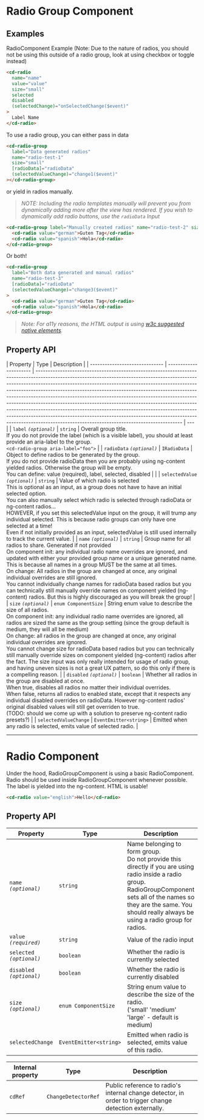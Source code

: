 # Radio Group Component

## Examples

RadioComponent Example
(Note: Due to the nature of radios, you should not be using this outside of a radio group, look at using checkbox or toggle instead)

```html
<cd-radio
  name="name"
  value="value"
  size="small"
  selected
  disabled
  (selectedChange)="onSelectedChange($event)"
>
  Label Name
</cd-radio>
```

To use a radio group, you can either pass in data

```html
<cd-radio-group
  label="Data generated radios"
  name="radio-test-1"
  size="small"
  [radioData]="radioData"
  (selectedValueChange)="change1($event)"
></cd-radio-group>
```

or yield in radios manually.

> _NOTE: Including the radio templates manually will prevent you from dynamically adding more after the view has rendered. If you wish to dynamically add radio buttons, use the `radioData` Input_

```html
<cd-radio-group label="Manually created radios" name="radio-test-2" size="large" disabled>
  <cd-radio value="german">Guten Tag</cd-radio>
  <cd-radio value="spanish">Hola</cd-radio>
</cd-radio-group>
```

Or both!

```html
<cd-radio-group
  label="Both data generated and manual radios"
  name="radio-test-3"
  [radioData]="radioData"
  (selectedValueChange)="change3($event)"
>
  <cd-radio value="german">Guten Tag</cd-radio>
  <cd-radio value="spanish">Hola</cd-radio>
</cd-radio-group>
```

> _Note: For a11y reasons, the HTML output is using [w3c suggested native elements](https://www.w3.org/WAI/tutorials/forms/grouping/#radio-buttons)._

## Property API

| Property                       | Type                   | Description                                                                                                                                                                                                                                                                                                                                                                                                                                                                                                                                                                                                                                                                                                  |
| ------------------------------ | ---------------------- | ------------------------------------------------------------------------------------------------------------------------------------------------------------------------------------------------------------------------------------------------------------------------------------------------------------------------------------------------------------------------------------------------------------------------------------------------------------------------------------------------------------------------------------------------------------------------------------------------------------------------------------------------------------------------------------------------------------ | --- |
| `label` _`(optional)`_         | `string`               | Overall group title. <br /> If you do not provide the label (which is a visible label), you should at least provide an aria-label to the group. <br /> `<cd-radio-group aria-label="foo">`                                                                                                                                                                                                                                                                                                                                                                                                                                                                                                                   |
| `radioData` _`(optional)`_     | `IRadioData`           | Object to define radios to be generated by the group. <br /> If you do not provide radioData then you are probably using ng-content yielded radios. Otherwise the group will be empty. <br /> You can define: value (required), label, selected, disabled                                                                                                                                                                                                                                                                                                                                                                                                                                                    |     |
| `selectedValue` _`(optional)`_ | `string`               | Value of which radio is selected <br /> This is optional as an input, as a group does not have to have an initial selected option. <br /> You can also manually select which radio is selected through radioData or ng-content radios... <br /> HOWEVER, if you set this selectedValue input on the group, it will trump any individual selected. This is because radio groups can only have one selected at a time! <br /> Even if not initially provided as an input, selectedValue is still used internally to track the current value.                                                                                                                                                                   |
| `name` _`(optional)`_          | `string`               | Group name for all radios to share. Generated if not provided <br /> On component init: any individual radio name overrides are ignored, and updated with either your provided group name or a unique generated name. This is because all names in a group MUST be the same at all times. <br /> On change: All radios in the group are changed at once, any original individual overrides are still ignored. <br /> You cannot individually change names for radioData based radios but you can technically still manually override names on component yielded (ng-content) radios. But this is highly discouraged as you will break the group!                                                             |
| `size` _`(optional)`_          | `enum ComponentSize`   | String enum value to describe the size of all radios. <br /> On component init: any individual radio name overrides are ignored, all radios are sized the same as the group setting (since the group default is medium, they will all be medium) <br /> On change: all radios in the group are changed at once, any original individual overrides are ignored. <br /> You cannot change size for radioData based radios but you can technically still manually override sizes on component yielded (ng-content) radios after the fact. The size input was only really intended for usage of radio group, and having uneven sizes is not a great UX pattern, so do this only if there is a compelling reason. |
| `disabled` _`(optional)`_      | `boolean`              | Whether all radios in the group are disabled at once. <br /> When true, disables all radios no matter their individual overrides. <br /> When false, returns all radios to enabled state, except that it respects any individual disabled overrides on radioData. However ng-content radios' original disabled values will still get overriden to true. <br /> (TODO: should we come up with a solution to preserve ng-content radio presets?)                                                                                                                                                                                                                                                               |
| `selectedValueChange`          | `EventEmitter<string>` | Emitted when any radio is selected, emits value of selected radio.                                                                                                                                                                                                                                                                                                                                                                                                                                                                                                                                                                                                                                           |

---

# Radio Component

Under the hood, RadioGroupComponent is using a basic RadioComponent. Radio should be used inside RadioGroupComponent whenever possible.
The label is yielded into the ng-content. HTML is usable!

```html
<cd-radio value="english">Hello</cd-radio>
```

## Property API

| Property                  | Type                   | Description                                                                                                                                                                                                                                |
| ------------------------- | ---------------------- | ------------------------------------------------------------------------------------------------------------------------------------------------------------------------------------------------------------------------------------------ |
| `name` _`(optional)`_     | `string`               | Name belonging to form group. <br /> Do not provide this directly if you are using radio inside a radio group. RadioGroupComponent sets all of the names so they are the same. You should really always be using a radio group for radios. |
| `value` _`(required)`_    | `string`               | Value of the radio input                                                                                                                                                                                                                   |
| `selected` _`(optional)`_ | `boolean`              | Whether the radio is currently selected                                                                                                                                                                                                    |
| `disabled` _`(optional)`_ | `boolean`              | Whether the radio is currently disabled                                                                                                                                                                                                    |
| `size` _`(optional)`_     | `enum ComponentSize`   | String enum value to describe the size of the radio. <br /> ('small' 'medium' 'large' - default is medium)                                                                                                                                 |
| `selectedChange`          | `EventEmitter<string>` | Emitted when radio is selected, emits value of this radio.                                                                                                                                                                                 |

| Internal property | Type                | Description                                                                                            |
| ----------------- | ------------------- | ------------------------------------------------------------------------------------------------------ |
| `cdRef`           | `ChangeDetectorRef` | Public reference to radio's internal change detector, in order to trigger change detection externally. |
